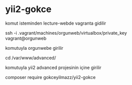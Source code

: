 # yii2-gokce

komut isteminden lecture-webde vagranta gidilir

ssh -i .vagrant/machines/orgunweb/virtualbox/private_key vagrant@orgunweb

komutuyla orgunwebe girilir

cd /var/www/advanced/

komutuyla yii2 advanced projesinin içine girilir

composer require gokceyilmazz/yii2-gokce




